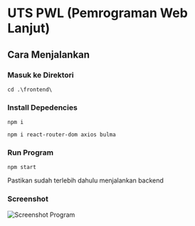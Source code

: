 # UTS PWL (Pemrograman Web Lanjut)

## Cara Menjalankan

### Masuk ke Direktori

```
cd .\frontend\
```

### Install Depedencies

```
npm i
```

```
npm i react-router-dom axios bulma
```

### Run Program

```
npm start
```

Pastikan sudah terlebih dahulu menjalankan backend

### Screenshot

![Screenshot Program](https://i.ibb.co/Wft9q74/Cuplikan-layar-2023-10-28-212950.png)
